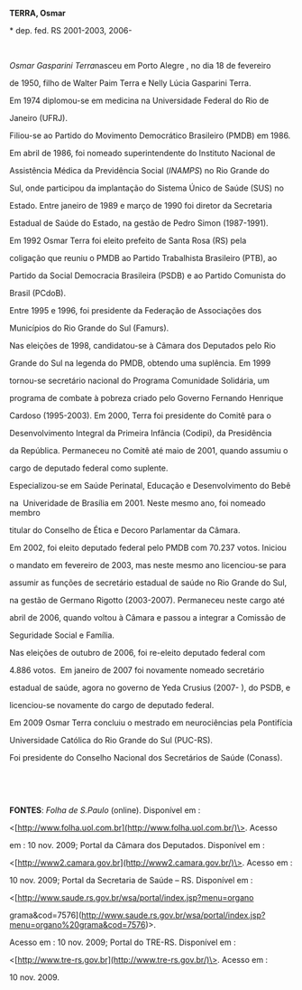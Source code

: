 **TERRA, Osmar**



\* dep. fed. RS 2001-2003, 2006-



 



*Osmar Gasparini Terra*nasceu em Porto Alegre , no dia 18 de fevereiro

de 1950, filho de Walter Paim Terra e Nelly Lúcia Gasparini Terra.



Em 1974 diplomou-se em medicina na Universidade Federal do Rio de

Janeiro (UFRJ).



Filiou-se ao Partido do Movimento Democrático Brasileiro (PMDB) em 1986.



Em abril de 1986, foi nomeado superintendente do Instituto Nacional de

Assistência Médica da Previdência Social (*INAMPS*) no Rio Grande do

Sul, onde participou da implantação do Sistema Único de Saúde (SUS) no

Estado. Entre janeiro de 1989 e março de 1990 foi diretor da Secretaria

Estadual de Saúde do Estado, na gestão de Pedro Simon (1987-1991).



Em 1992 Osmar Terra foi eleito prefeito de Santa Rosa (RS) pela

coligação que reuniu o PMDB ao Partido Trabalhista Brasileiro (PTB), ao

Partido da Social Democracia Brasileira (PSDB) e ao Partido Comunista do

Brasil (PCdoB).



Entre 1995 e 1996, foi presidente da Federação de Associações dos

Municípios do Rio Grande do Sul (Famurs).



Nas eleições de 1998, candidatou-se à Câmara dos Deputados pelo Rio

Grande do Sul na legenda do PMDB, obtendo uma suplência. Em 1999

tornou-se secretário nacional do Programa Comunidade Solidária, um

programa de combate à pobreza criado pelo Governo Fernando Henrique

Cardoso (1995-2003). Em 2000, Terra foi presidente do Comitê para o

Desenvolvimento Integral da Primeira Infância (Codipi), da Presidência

da República. Permaneceu no Comitê até maio de 2001, quando assumiu o

cargo de deputado federal como suplente.



Especializou-se em Saúde Perinatal, Educação e Desenvolvimento do Bebê

na  Univeridade de Brasília em 2001. Neste mesmo ano, foi nomeado membro

titular do Conselho de Ética e Decoro Parlamentar da Câmara.



Em 2002, foi eleito deputado federal pelo PMDB com 70.237 votos. Iniciou

o mandato em fevereiro de 2003, mas neste mesmo ano licenciou-se para

assumir as funções de secretário estadual de saúde no Rio Grande do Sul,

na gestão de Germano Rigotto (2003-2007). Permaneceu neste cargo até

abril de 2006, quando voltou à Câmara e passou a integrar a Comissão de

Seguridade Social e Família.



Nas eleições de outubro de 2006, foi re-eleito deputado federal com

4.886 votos.  Em janeiro de 2007 foi novamente nomeado secretário

estadual de saúde, agora no governo de Yeda Crusius (2007- ), do PSDB, e

licenciou-se novamente do cargo de deputado federal.



Em 2009 Osmar Terra concluiu o mestrado em neurociências pela Pontifícia

Universidade Católica do Rio Grande do Sul (PUC-RS).



Foi presidente do Conselho Nacional dos Secretários de Saúde (Conass).



 



 



**FONTES**: *Folha de S.Paulo* (online). Disponível em :

\<[http://www.folha.uol.com.br](http://www.folha.uol.com.br/)\>. Acesso

em : 10 nov. 2009; Portal da Câmara dos Deputados. Disponível em :

\<[http://www2.camara.gov.br](http://www2.camara.gov.br/)\>. Acesso em :

10 nov. 2009; Portal da Secretaria de Saúde – RS. Disponível em :

\<[http://www.saude.rs.gov.br/wsa/portal/index.jsp?menu=organo

grama&cod=7576](http://www.saude.rs.gov.br/wsa/portal/index.jsp?menu=organo%20grama&cod=7576)\>.

Acesso em : 10 nov. 2009; Portal do TRE-RS. Disponível em :

\<[http://www.tre-rs.gov.br](http://www.tre-rs.gov.br/)\>. Acesso em :

10 nov. 2009. 



 



 



 



 


